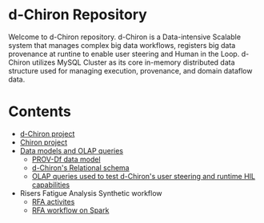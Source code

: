 # d-Chiron Repository
Welcome to d-Chiron repository. d-Chiron is a Data-intensive Scalable system that manages complex big data workflows, registers big data provenance at runtine to enable user steering and Human in the Loop. d-Chiron utilizes MySQL Cluster as its core in-memory distributed data structure used for managing execution, provenance, and domain dataflow data.

# Contents

- [d-Chiron project](dchiron_project) 
- [Chiron project](chiron_project)
- [Data models and OLAP queries](datamodels_and_queries/) 
    - [PROV-Df data model](datamodels_and_queries/PROV-Df.png)
    - [d-Chiron's Relational schema](datamodels_and_queries/relational-database-schema-dChiron-RFA.png) 
    - [OLAP queries used to test d-Chiron's user steering and runtime HIL capabilities](datamodels_and_queries/OLAP-queries.sql)
- Risers Fatigue Analysis Synthetic workflow
    - [RFA activites](RisersFatigueAnalysisSynthetic/rfa-implementation)
    - [RFA workflow on Spark](RisersFatigueAnalysisSynthetic/rfa-spark)
    


